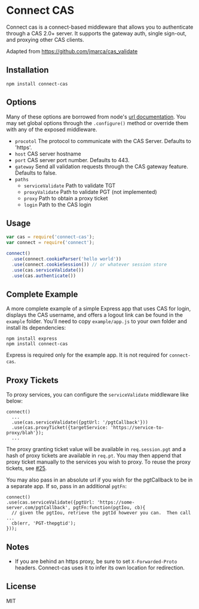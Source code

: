 # Connect CAS

Connect cas is a connect-based middleware that allows you to authenticate through a CAS 2.0+ server.  It supports the gateway auth, single sign-out, and proxying other CAS clients.

Adapted from https://github.com/jmarca/cas_validate

## Installation

    npm install connect-cas

## Options

Many of these options are borrowed from node's [url documentation](http://nodejs.org/api/url.html).  You may set global options through the `.configure()` method or override them with any of the exposed middleware.

  - `procotol` The protocol to communicate with the CAS Server.  Defaults to 'https'.
  - `host` CAS server hostname
  - `port` CAS server port number.  Defaults to 443.
  - `gateway` Send all validation requests through the CAS gateway feature.  Defaults to false.
  - `paths`
    - `serviceValidate` Path to validate TGT
    - `proxyValidate` Path to validate PGT (not implemented)
    - `proxy` Path to obtain a proxy ticket
    - `login` Path to the CAS login

## Usage

```javascript
var cas = require('connect-cas');
var connect = require('connect');

connect()
  .use(connect.cookieParser('hello world'))
  .use(connect.cookieSession()) // or whatever session store
  .use(cas.serviceValidate())
  .use(cas.authenticate())
```

## Complete Example

A more complete example of a simple Express app that uses CAS for login, displays the CAS username, and offers a logout link can be found in the `example` folder. You'll need to copy `example/app.js` to your own folder and install its dependencies:

    npm install express
    npm install connect-cas

Express is required only for the example app. It is not required for `connect-cas`.

## Proxy Tickets

To proxy services, you can configure the `serviceValidate` middleware like below:

```
connect()
  ...
  .use(cas.serviceValidate({pgtUrl: '/pgtCallback'}))
  .use(cas.proxyTicket({targetService: 'https://service-to-proxy/blah'});
  ...
```

The proxy granting ticket value will be available in `req.session.pgt` and a hash of proxy tickets are available in `req.pt`.  You may then append that proxy ticket manually to the services you wish to proxy.  To reuse the proxy tickets, see [#25](https://github.com/AceMetrix/connect-cas/issues/25).

You may also pass in an absolute url if you wish for the pgtCallback to be in a separate app.  If so, pass in an additional `pgtFn`:

```
connect()
.use(cas.serviceValidate({pgtUrl: 'https://some-server.com/pgtCallback', pgtFn:function(pgtIou, cb){
  // given the pgtIou, retrieve the pgtId however you can.  Then call ...
  cb(err, 'PGT-thepgtid');
}));
```

## Notes
- If you are behind an https proxy, be sure to set `X-Forwarded-Proto` headers. Connect-cas uses it to infer its own location for redirection.

## License

  MIT
